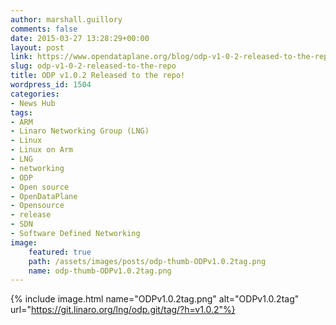 ```yaml
---
author: marshall.guillory
comments: false
date: 2015-03-27 13:28:29+00:00
layout: post
link: https://www.opendataplane.org/blog/odp-v1-0-2-released-to-the-repo/
slug: odp-v1-0-2-released-to-the-repo
title: ODP v1.0.2 Released to the repo!
wordpress_id: 1504
categories:
- News Hub
tags:
- ARM
- Linaro Networking Group (LNG)
- Linux
- Linux on Arm
- LNG
- networking
- ODP
- Open source
- OpenDataPlane
- Opensource
- release
- SDN
- Software Defined Networking
image:
    featured: true
    path: /assets/images/posts/odp-thumb-ODPv1.0.2tag.png
    name: odp-thumb-ODPv1.0.2tag.png
---
```

{% include image.html name="ODPv1.0.2tag.png" alt="ODPv1.0.2tag" url="https://git.linaro.org/lng/odp.git/tag/?h=v1.0.2"%}
